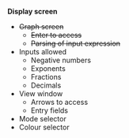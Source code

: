 **Display screen**
- ~~Graph screen~~
    - ~~Enter to access~~
    - ~~Parsing of input expression~~
- Inputs allowed
    - Negative numbers
    - Exponents
    - Fractions
    - Decimals
- View window
    - Arrows to access
    - Entry fields
- Mode selector
- Colour selector